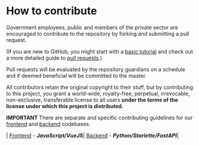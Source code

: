 # How to contribute

Government employees, public and members of the private sector are encouraged to contribute to the repository by forking and submitting a pull request.

(If you are new to GitHub, you might start with a [basic tutorial](https://help.github.com/articles/set-up-git) and check out a more detailed guide to [pull requests](https://help.github.com/articles/using-pull-requests/).)

Pull requests will be evaluated by the repository guardians on a schedule and if deemed beneficial will be committed to the master.

All contributors retain the original copyright to their stuff, but by contributing to this project, you grant a world-wide, royalty-free, perpetual, irrevocable, non-exclusive, transferable license to all users <b>under the terms of the license under which this project is distributed.</b>

**IMPORTANT**
There are separate and specific contributing guidelines for our [frontend](frontend/contributing.md) and [backend](backend/contributing.md) codebases.

| [Frontend](frontend/contributing.md) - **_JavaScript/VueJS_**| [Backend](backend/contributing.md) - **_Python/Starlette/FastAPI_**|
